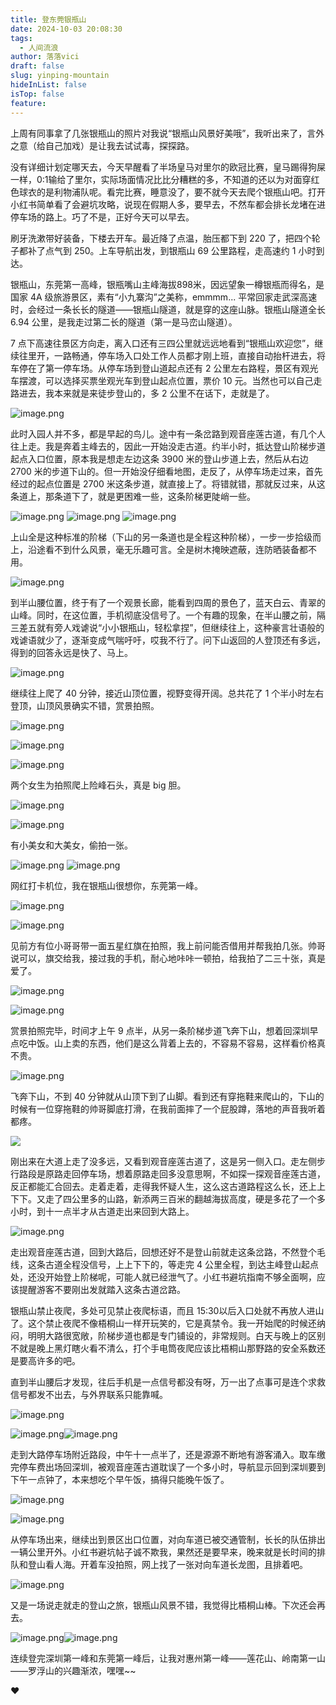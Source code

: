 ```yaml
---
title: 登东莞银瓶山
date: 2024-10-03 20:08:30
tags:
  - 人间流浪
author: 落落vici
draft: false
slug: yinping-mountain
hideInList: false
isTop: false
feature:
---
```

上周有同事拿了几张银瓶山的照片对我说“银瓶山风景好美哦”，我听出来了，言外之意（给自己加戏）是让我去试试毒，探探路。

没有详细计划定哪天去，今天早醒看了半场皇马对里尔的欧冠比赛，皇马踢得狗屎一样，0:1输给了里尔，实际场面情况比比分糟糕的多，不知道的还以为对面穿红色球衣的是利物浦队呢。看完比赛，睡意没了，要不就今天去爬个银瓶山吧。打开小红书简单看了会避坑攻略，说现在假期人多，要早去，不然车都会排长龙堵在进停车场的路上。巧了不是，正好今天可以早去。

刷牙洗漱带好装备，下楼去开车。最近降了点温，胎压都下到 220 了，把四个轮子都补了点气到 250。上车导航出发，到银瓶山 69 公里路程，走高速约 1 小时到达。

银瓶山，东莞第一高峰，银瓶嘴山主峰海拔898米，因远望象一樽银瓶而得名，是国家 4A 级旅游景区，素有“小九寨沟”之美称，emmmm... 平常回家走武深高速时，会经过一条长长的隧道——银瓶山隧道，就是穿的这座山脉。银瓶山隧道全长 6.94 公里，是我走过第二长的隧道（第一是马峦山隧道）。

7 点下高速往景区方向走，离入口还有三四公里就远远地看到“银瓶山欢迎您”，继续往里开，一路畅通，停车场入口处工作人员都才刚上班，直接自动抬杆进去，将车停在了第一停车场。从停车场到登山道起点还有 2 公里左右路程，景区有观光车摆渡，可以选择买票坐观光车到登山起点位置，票价 10 元。当然也可以自己走路进去，我本来就是来徒步登山的，多 2 公里不在话下，走就是了。

![image.png](https://img.hux.ink/image/2024/10/202410031855448.png)

此时入园人并不多，都是早起的鸟儿。途中有一条岔路到观音座莲古道，有几个人往上走。我是奔着主峰去的，因此一开始没走古道。约半小时，抵达登山阶梯步道起点入口位置，原本我是想走左边这条 3900 米的登山步道上去，然后从右边 2700 米的步道下山的。但一开始没仔细看地图，走反了，从停车场走过来，首先经过的起点位置是 2700 米这条步道，就直接上了。将错就错，那就反过来，从这条道上，那条道下了，就是更困难一些，这条阶梯更陡峭一些。

![image.png](https://img.hux.ink/image/2024/10/202410031856312.png)
![image.png](https://img.hux.ink/image/2024/10/202410031854360.png)
![image.png](https://img.hux.ink/image/2024/10/202410031858310.png)

上山全是这种标准的阶梯（下山的另一条道也是全程这种阶梯），一步一步拾级而上，沿途看不到什么风景，毫无乐趣可言。全是树木掩映遮蔽，连防晒装备都不用。

![image.png](https://img.hux.ink/image/2024/10/202410031903153.png)

到半山腰位置，终于有了一个观景长廊，能看到四周的景色了，蓝天白云、青翠的山峰。同时，在这位置，手机彻底没信号了。一个有趣的现象，在半山腰之前，隔三差五就有旁人戏谑说“小小银瓶山，轻松拿捏”，但继续往上，这种豪言壮语般的戏谑语就少了，逐渐变成气喘吁吁，哎我不行了。问下山返回的人登顶还有多远，得到的回答永远是快了、马上。

![image.png](https://img.hux.ink/image/2024/10/202410031908821.png)

继续往上爬了 40 分钟，接近山顶位置，视野变得开阔。总共花了 1 个半小时左右登顶，山顶风景确实不错，赏景拍照。

![image.png](https://img.hux.ink/image/2024/10/202410031913838.png)

![image.png](https://img.hux.ink/image/2024/10/202410031917794.png)


![image.png](https://img.hux.ink/image/2024/10/202410031918541.png)

两个女生为拍照爬上险峰石头，真是 big 胆。

![image.png](https://img.hux.ink/image/2024/10/202410031914032.png)

![image.png](https://img.hux.ink/image/2024/10/202410031915219.png)

有小美女和大美女，偷拍一张。

![image.png](https://img.hux.ink/image/2024/10/202410031920569.png)
![image.png](https://img.hux.ink/image/2024/10/202410031920313.png)

网红打卡机位，我在银瓶山很想你，东莞第一峰。

![image.png](https://img.hux.ink/image/2024/10/202410031922631.png)

![image.png](https://img.hux.ink/image/2024/10/202410031922809.png)

见前方有位小哥哥带一面五星红旗在拍照，我上前问能否借用并帮我拍几张。帅哥说可以，旗交给我，接过我的手机，耐心地咔咔一顿拍，给我拍了二三十张，真是爱了。

![image.png](https://img.hux.ink/image/2024/10/202410031926679.png)

![image.png](https://img.hux.ink/image/2024/10/202410031928987.png)

赏景拍照完毕，时间才上午 9 点半，从另一条阶梯步道飞奔下山，想着回深圳早点吃中饭。山上卖的东西，他们是这么背着上去的，不容易不容易，这样看价格真不贵。

![image.png](https://img.hux.ink/image/2024/10/202410031930285.png)

飞奔下山，不到 40 分钟就从山顶下到了山脚。看到还有穿拖鞋来爬山的，下山的时候有一位穿拖鞋的帅哥脚底打滑，在我前面摔了一个屁股蹲，落地的声音我听着都疼。

![](https://img.hux.ink/image/2024/10/202410031941862.png)

刚出来在大道上走了没多远，又看到观音座莲古道了，这是另一侧入口。走左侧步行路段是原路走回停车场，想着原路走回多没意思啊，不如探一探观音座莲古道，反正都能汇合回去。走着走着，走得我怀疑人生，这么这古道路程这么长，还上上下下。又走了四公里多的山路，新添两三百米的翻越海拔高度，硬是多花了一个多小时，到十一点半才从古道走出来回到大路上。

![image.png](https://img.hux.ink/image/2024/10/202410031946094.png)

走出观音座莲古道，回到大路后，回想还好不是登山前就走这条岔路，不然登个毛线，这条古道全程没信号，上上下下的，等走完 4 公里全程，到达主峰登山起点处，还没开始登上阶梯呢，可能人就已经泄气了。小红书避坑指南不够全面啊，应该提醒游客不要刚出发就踏入这条古道岔路。

银瓶山禁止夜爬，多处可见禁止夜爬标语，而且 15:30以后入口处就不再放人进山了。这个禁止夜爬不像梧桐山一样开玩笑的，它是真禁令。我一开始爬的时候还纳闷，明明大路很宽敞，阶梯步道也都是专门铺设的，非常规则。白天与晚上的区别不就是晚上黑灯瞎火看不清么，打个手电筒夜爬应该比梧桐山那野路的安全系数还是要高许多的吧。

直到半山腰后才发现，往后手机是一点信号都没有呀，万一出了点事可是连个求救信号都发不出去，与外界联系只能靠喊。

![image.png](https://img.hux.ink/image/2024/10/202410032002138.png)

![image.png](https://img.hux.ink/image/2024/10/202410032007801.png)![image.png](https://img.hux.ink/image/2024/10/202410032007245.png)

走到大路停车场附近路段，中午十一点半了，还是源源不断地有游客涌入。取车缴完停车费出场回深圳，被观音座莲古道耽误了一个多小时，导航显示回到深圳要到下午一点钟了，本来想吃个早午饭，搞得只能晚午饭了。

![image.png](https://img.hux.ink/image/2024/10/202410032011015.png)

![image.png](https://img.hux.ink/image/2024/10/202410032013251.png)

从停车场出来，继续出到景区出口位置，对向车道已被交通管制，长长的队伍排出一辆公里开外。小红书避坑帖子诚不欺我，果然还是要早来，晚来就是长时间的排队和登山看人海。开着车没拍照，网上找了一张对向车道长龙图，且排着吧。

![image.png](https://img.hux.ink/image/2024/10/202410032032265.png)


又是一场说走就走的登山之旅，银瓶山风景不错，我觉得比梧桐山棒。下次还会再去。

![image.png](https://img.hux.ink/image/2024/10/202410032019710.png)![image.png](https://img.hux.ink/image/2024/10/202410032019785.png)

连续登完深圳第一峰和东莞第一峰后，让我对惠州第一峰——莲花山、岭南第一山——罗浮山的兴趣渐浓，嘿嘿~~

❤